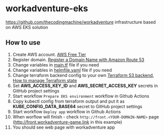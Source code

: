 # workadventure-eks
https://github.com/thecodingmachine/workadventure infrastructure based on AWS EKS solution

## How to use
1. Create AWS account. [AWS Free Tier](https://aws.amazon.com/free/?trk=ps_a134p000003yLSaAAM&trkCampaign=acq_paid_search_brand&sc_channel=PS&sc_campaign=acquisition_RU&sc_publisher=Google&sc_category=Core&sc_country=RU&sc_geo=EMEA&sc_outcome=acq&sc_detail=%2Baws%20%2Baccount&sc_content=Account_bmm&sc_segment=444212697008&sc_medium=ACQ-P%7CPS-GO%7CBrand%7CDesktop%7CSU%7CAWS%7CCore%7CRU%7CEN%7CText&s_kwcid=AL!4422!3!444212697008!b!!g!!%2Baws%20%2Baccount&ef_id=Cj0KCQjwyZmEBhCpARIsALIzmnL98vW027VMl5eeYAT3LA0nUzOF-skeLa1PEB8jJqpGgj0Zm1LC4HUaAn8xEALw_wcB:G:s&s_kwcid=AL!4422!3!444212697008!b!!g!!%2Baws%20%2Baccount&all-free-tier.sort-by=item.additionalFields.SortRank&all-free-tier.sort-order=asc&awsf.Free%20Tier%20Types=*all&awsf.Free%20Tier%20Categories=*all)
2. Register domain. [Register a Domain Name with Amazon Route 53](https://aws.amazon.com/getting-started/hands-on/get-a-domain/)
3. Change variables in [main.tf](./terraform/main.tf) file if you need
4. Change variables in [helmfile.yaml](./helmfile.yaml) file if you need
5. Change terraform backend config to your own [Terraform S3 backend](https://www.terraform.io/docs/language/settings/backends/s3.html), [How to manage Terraform state](https://blog.gruntwork.io/how-to-manage-terraform-state-28f5697e68fa)
6. Set **AWS_ACCESS_KEY_ID** and **AWS_SECRET_ACCESS_KEY** secrets in GitHub project settings
7. Start workflow `Prepare EKS environment` workflow in Github Actions
8. Copy kubectl config from terraform output and put it as **KUBE_CONFIG_DATA_BASE64** secret to GitHub project settings
9. Start workflow `Deploy app` workflow in Github Actions
10. When worflow will finish - check `http://front.<YOUR-DOMAIN-NAME>` page (http://front.workadventure-game.link in this example)
11. You should see web page with workadventure app
